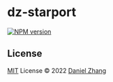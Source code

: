 # dz-starport

[![NPM version](https://img.shields.io/npm/v/dz-starport?color=a1b858&label=)](https://www.npmjs.com/package/dz-starport)


## License

[MIT](./LICENSE) License © 2022 [Daniel Zhang](https://github.com/danielzhang183)

